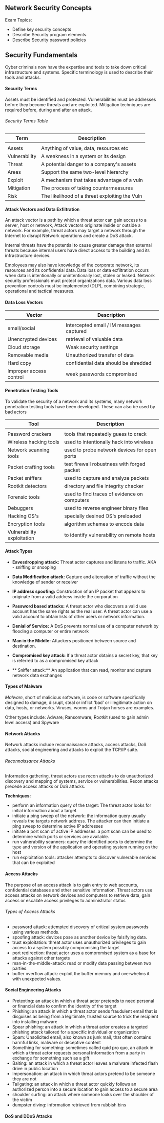 ## Network Security Concepts

Exam Topics:
- Define key security concepts 
- Describe Security program elements
- Describe Security password policies

## Security Fundamentals

Cyber criminals now have the expertise and tools to take down critical infrastructure and systems. Specific terminology is used to describe their tools and attacks.

#### Security Terms

Assets must be identified and protected. Vulnerabilities must be addresses before they become threats and are exploited. Mitigation techniques are required before, during and after an attack.

###### Security Terms Table

| Term          | Description                                    |
|---------------|------------------------------------------------|
|               |                                                |
| Assets        | Anything of value, data, resources etc         |
| Vulnerability | A weakness in a system or its design           |
| Threat        | A potential danger to a company's assets       |
| Areas         | Support the same two-level hierarchy           |
| Exploit       | A mechanism that takes advantage of a vuln     |
| Mitigation    | The process of taking countermeasures          |
| Risk          | The likelihood of a threat exploiting the Vuln |

#### Attack Vectors and Data Exfiltration

An attack vector is a path by which a threat actor can gain access to a server, host or network, Attack vectors originate inside or outside a network. For example, threat actors may target a network through the Internet to disrupt Network operations and create a DoS attack.

Internal threats have the potential to cause greater damage than external threats because internal users have direct access to the building and its infrastructure devices. 

Employees may also have knowledge of the corporate network, its resources and its confidential data. Data loss or data exfiltration occurs when data is intentionally or unintentionally lost, stolen or leaked. Network security professionals must protect organizations data. Various data loss prevention controls must be implemented (DLP), combining strategic, operational and tactical measures.

#### Data Loss Vectors

| Vector                  | Description                              |
|-------------------------|------------------------------------------|
|                         |                                          |
| email/social            | Intercepted email / IM messages captured |
| Unencrypted devices     | retrieval of valuable data               |
| Cloud storage           | Weak security settings                   |
| Removable media         | Unauthorized transfer of data            |
| Hard copy               | confidential data should be shredded     |
| Improper access control | weak passwords compromised               |

#### Penetration Testing Tools 

To validate the security of a network and its systems, many network penetration testing tools have been developed. These can also be used by bad actors

| Tool                       | Description                                  |
|----------------------------|----------------------------------------------|
|                            |                                              |
| Password crackers          | tools that repeatedly guess to crack         |
| Wireless hacking tools     | used to intentionally hack into wireless     |
| Network scanning tools     | used to probe network devices for open ports |
| Packet crafting tools      | test firewall robustness with forged packet  |
| Packet sniffers            | used to capture and analyze packets          |
| Rootkit detectors          | directory and file integrity checker         |
| Forensic tools             | used to find traces of evidence on computers |
| Debuggers                  | used to reverse engineer binary files        |
| Hacking OS's               | specially desined OS's preloaded             |
| Encryption tools           | algorithm schemes to encode data             |
| Vulnerability exploitation | to identify vulnerability on remote hosts    |

#### Attack Types

- **Eavesdropping attack:** Threat actor captures and listens to traffic. AKA - sniffing or snooping

- **Data Modification attack:** Capture and altercation of traffic without the knowledge of sender or receiver

- **IP address spoofing:** Construction of an IP packet that appears to originate from a valid address inside the corporation

- **Password based attacks:** A threat actor who discovers a valid use account has the same rights as the real user. A threat actor can use a valid account to obtain lists of other users or network information.

- **Denial of Service:** A DoS prevents normal use of a computer network by flooding a computer or entire network

- **Man in the Middle:** Attackers positioned between source and destination. 

- **Compromised key attack:** If a threat actor obtains a secret key, that key is referred to as a compromised key attack

- ** Sniffer attack:** An application that can read, monitor and capture network data exchanges

#### Types of Malware

*Malware*, short of malicious software, is code or software specifically designed to damage, disrupt, steal or inflict 'bad' or illegitimate action on data, hosts, or networks. Viruses, worms and Trojan horses are examples.

Other types include: Adware; Ransomware; Rootkit (used to gain admin level access) and Spyware

#### Network Attacks 

Network attacks include reconnaissance attacks, access attacks, DoS attacks, social engineering and attacks to exploit the TCP/IP suite.

###### Reconnaissance Attacks 
Information gathering, threat actors use recon attacks to do unauthorized discovery and mapping of systems, service or vulnerabilities. Recon attacks precede access attacks or DoS attacks.

**Techniques:** 
- perform an information query of the target: The threat actor looks for initial information about a target.
- initiate a ping sweep of the network: the information query usually reveals the targets network address. The attacker can then initiate a ping sweep to determine active IP addresses
- initiate a port scan of active IP addresses: a port scan can be used to determine which ports or services are available.
- run vulnerability scanners: query the identified ports to determine the type and version of the application and operating system running on the host
- run exploitation tools: attacker attempts to discover vulnerable services that can be exploited

#### Access Attacks 

The purpose of an access attack is to gain entry to web accounts, confidential databases and other sensitive information. Threat actors use access attacks on network devices and computers to retrieve data, gain access or escalate access privileges to administrator status 

###### Types of Access Attacks 

- password attack: attempted discovery of critical system passwords using various methods. 
- spoofing attack: devices pose as another device by falsifying data. 
- trust exploitation: threat actor uses unauthorized privileges to gain access to a system possibly compromising the target 
- port redirection: threat actor uses a compromised system as a base for attacks against other targets
- man-in-the-middle-attack: read or modify data passing between two parties
- buffer overflow attack: exploit the buffer memory and overwhelms it with unexpected values.

#### Social Engineering Attacks

- Pretexting: an attack in which a threat actor pretends to need personal or financial data to confirm the identity of the target
- Phishing: an attack in which a threat actor sends fraudulent email that is disguises as being from a legitimate, trusted source to trick the recipient into installing malware
- Spear phishing: an attack in which a threat actor creates a targeted phishing attack tailored for a specific individual or organization 
- Spam: Unsolicited email, also known as junk mail, that often contains harmful links, malware or deceptive content
- Something for something: sometimes called quid pro quo, an attack in which a threat actor requests personal information from a party in exchange for something such as a gift
- Baiting: an attack in which a threat actor leaves a malware infected flash drive in public location
- Impersonation: an attack in which threat actors pretend to be someone they are not
- Tailgating: an attack in which a threat actor quickly follows an authorized person into a secure location to gain access to a secure area 
- shoulder surfing: an attack where someone looks over the shoulder of the victim
- dumpster diving: information retrieved from rubbish bins 

#### DoS and DDoS Attacks 

